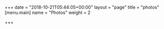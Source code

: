 +++
date = "2018-10-21T05:44:05+00:00"
layout = "page"
title = "photos"
[menu.main]
name = "Photos"
weight = 2

+++
